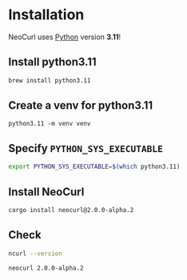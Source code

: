 # Installation

NeoCurl uses [Python](https://www.python.org/) version **3.11**!

## Install **python3.11**

```bash
brew install python3.11
```

## Create a venv for **python3.11**

```
python3.11 -m venv venv
```

## Specify `PYTHON_SYS_EXECUTABLE`

```bash
export PYTHON_SYS_EXECUTABLE=$(which python3.11)
```

## Install NeoCurl

```bash
cargo install neocurl@2.0.0-alpha.2
```

## Check

```bash
ncurl --version
```

```bash
neocurl 2.0.0-alpha.2
```
